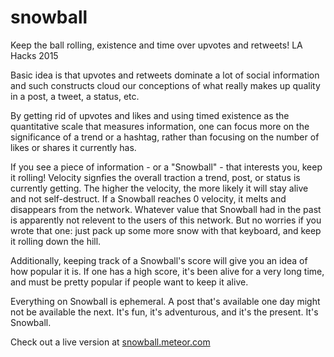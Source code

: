 # snowball
Keep the ball rolling, existence and time over upvotes and retweets! LA Hacks 2015

Basic idea is that upvotes and retweets dominate a lot of social information and such constructs cloud our conceptions of
what really makes up quality in a post, a tweet, a status, etc.

By getting rid of upvotes and likes and using timed existence as the quantitative scale that measures information, one can
focus more on the significance of a trend or a hashtag, rather than focusing on the number of likes or shares it currently has.

If you see a piece of information - or a "Snowball" - that interests you, keep it rolling! Velocity signfies the overall traction a trend, post, or status is currently getting. The higher the velocity, the more likely it will stay alive and not self-destruct. If a Snowball reaches 0 velocity, it melts and disappears from the network. Whatever value that Snowball had in
the past is apparently not relevent to the users of this network. But no worries if you wrote that one: just pack up some
more snow with that keyboard, and keep it rolling down the hill.

Additionally, keeping track of a Snowball's score will give you an idea of how popular it is. If one has a high score, it's been alive for a very long time, and must be pretty popular if people want to keep it alive.

Everything on Snowball is ephemeral. A post that's available one day might not be available the next. It's fun, it's 
adventurous, and it's the present. It's Snowball.

Check out a live version at [snowball.meteor.com](https://snowball.meteor.com)
